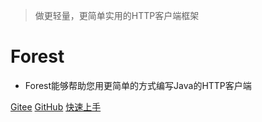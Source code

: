 
> 做更轻量，更简单实用的HTTP客户端框架

# **Forest**

* Forest能够帮助您用更简单的方式编写Java的HTTP客户端

[Gitee](https://gitee.com/dt_flys/forest)
[GitHub](https://github.com/mySingleLive/forest)
[快速上手](#一-新手介绍)
